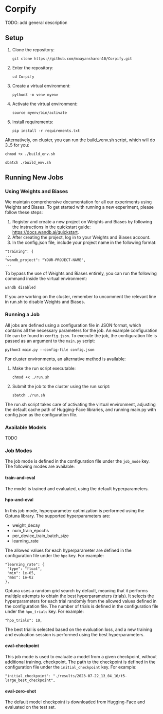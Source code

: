 # Corpify

TODO: add general description

## Setup

1. Clone the repository:

   ``` git clone https://github.com/maayansharon10/Corpify.git ```

2. Enter the repository:

   ```cd Corpify```

3. Create a virtual environment:

   ``` python3 -m venv myenv ```

4. Activate the virtual environment:

   ``` source myenv/bin/activate ```

5. Install requirements:

   ``` pip install -r requirements.txt ```

Alternatively, on cluster, you can run the build_venv.sh script, which will do 3..5 for you:

```chmod +x ./build_env.sh```

```sbatch ./build_env.sh ```

## Running New Jobs

### Using Weights and Biases

We maintain comprehensive documentation for all our experiments using Weights and Biases. To get started with running a
new experiment, please follow these steps:

1. Register and create a new project on Weights and Biases by following the instructions in the quickstart
   guide: https://docs.wandb.ai/quickstart.
2. After creating the project, log in to your Weights and Biases account.
3. In the config.json file, include your project name in the following format:

```   
"training": {
...
"wandb_project": "YOUR-PROJECT-NAME",
...

```

To bypass the use of Weights and Biases entirely, you can run the following command inside the virtual environment:

```wandb disabled```

If you are working on the cluster, remember to uncomment the relevant line in run.sh to disable Weights and Biases.

### Running a Job

All jobs are defined using a configuration file in JSON format, which contains all the necessary parameters for the job.
An example configuration file can be found in `config.json`. To execute the job, the configuration file is passed as an
argument to the `main.py` script:

``` python3 main.py --config-file config.json ```

For cluster environments, an alternative method is available:

1. Make the run script executable:

   ```chmod +x ./run.sh```

2. Submit the job to the cluster using the run script:

   ```sbatch ./run.sh```

The run.sh script takes care of activating the virtual environment, adjusting the default cache path of Hugging-Face
libraries, and running main.py with config.json as the configuration file.

### Available Models

TODO

### Job Modes

The job mode is defined in the configuration file under the `job_mode` key. The following modes are available:

#### train-and-eval

The model is trained and evaluated, using the default hyperparameters.

#### hpo-and-eval

In this job mode, hyperparameter optimization is performed using the Optuna library. The supported hyperparameters are:

* weight_decay
* num_train_epochs
* per_device_train_batch_size
* learning_rate

The allowed values for each hyperparameter are defined in the configuration file under the `hpo` key. For example:

```
"learning_rate": {
 "type": "float",
 "min": 1e-05,
 "max": 1e-02
},
```

Optuna uses a random grid search by default, meaning that it performs multiple attempts to obtain the best
hyperparameters (trials). It selects the hyperparameters for each trial randomly from the allowed values defined in the
configuration file. The number of trials is defined in the configuration file under the `hpo_trials` key. For example:

```
"hpo_trials": 10,
```

The best trial is selected based on the evaluation loss, and a new training and evaluation session is performed using
the best hyperparameters.

#### eval-checkpoint

This job mode is used to evaluate a model from a given checkpoint, without additional training. checkpoint. The path to
the checkpoint is defined in the configuration file under the `initial_checkpoint` key. For example:

```
"initial_checkpoint": "./results/2023-07-22_13_04_16/t5-large_best_checkpoint",
```

#### eval-zero-shot

The default model checkpoint is downloaded from Hugging-Face and evaluated on the test set.



